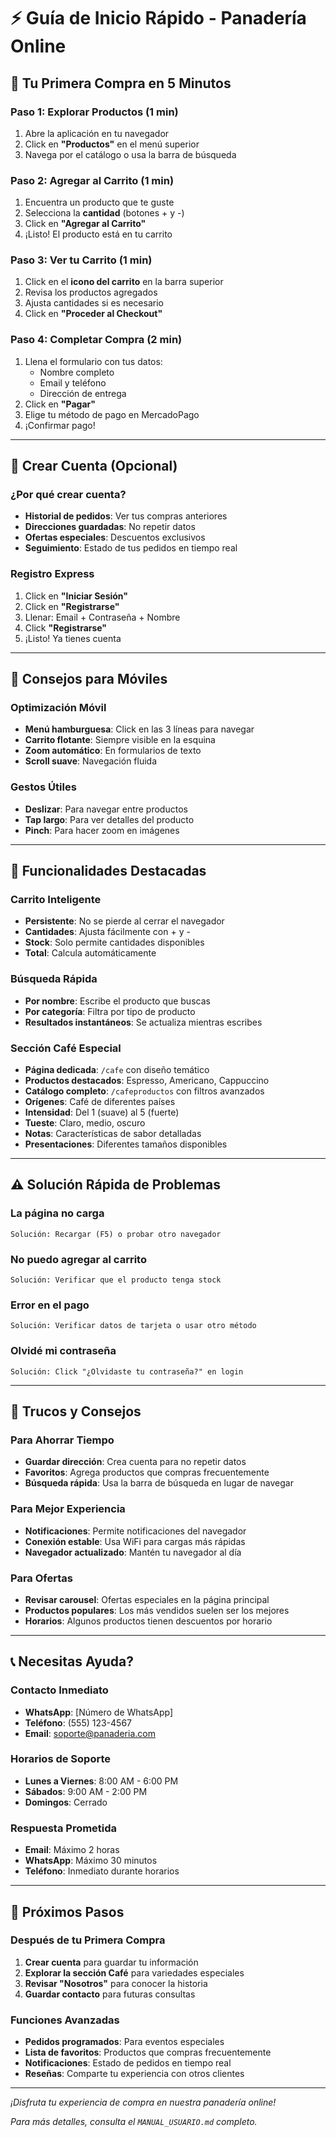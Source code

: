 # ⚡ Guía de Inicio Rápido - Panadería Online

## 🎯 Tu Primera Compra en 5 Minutos

### Paso 1: Explorar Productos (1 min)
1. Abre la aplicación en tu navegador
2. Click en **"Productos"** en el menú superior
3. Navega por el catálogo o usa la barra de búsqueda

### Paso 2: Agregar al Carrito (1 min)
1. Encuentra un producto que te guste
2. Selecciona la **cantidad** (botones + y -)
3. Click en **"Agregar al Carrito"**
4. ¡Listo! El producto está en tu carrito

### Paso 3: Ver tu Carrito (1 min)
1. Click en el **icono del carrito** en la barra superior
2. Revisa los productos agregados
3. Ajusta cantidades si es necesario
4. Click en **"Proceder al Checkout"**

### Paso 4: Completar Compra (2 min)
1. Llena el formulario con tus datos:
   - Nombre completo
   - Email y teléfono
   - Dirección de entrega
2. Click en **"Pagar"**
3. Elige tu método de pago en MercadoPago
4. ¡Confirmar pago!

---

## 🔐 Crear Cuenta (Opcional)

### ¿Por qué crear cuenta?
- **Historial de pedidos**: Ver tus compras anteriores
- **Direcciones guardadas**: No repetir datos
- **Ofertas especiales**: Descuentos exclusivos
- **Seguimiento**: Estado de tus pedidos en tiempo real

### Registro Express
1. Click en **"Iniciar Sesión"**
2. Click en **"Registrarse"**
3. Llenar: Email + Contraseña + Nombre
4. Click **"Registrarse"**
5. ¡Listo! Ya tienes cuenta

---

## 📱 Consejos para Móviles

### Optimización Móvil
- **Menú hamburguesa**: Click en las 3 líneas para navegar
- **Carrito flotante**: Siempre visible en la esquina
- **Zoom automático**: En formularios de texto
- **Scroll suave**: Navegación fluida

### Gestos Útiles
- **Deslizar**: Para navegar entre productos
- **Tap largo**: Para ver detalles del producto
- **Pinch**: Para hacer zoom en imágenes

---

## 🛒 Funcionalidades Destacadas

### Carrito Inteligente
- **Persistente**: No se pierde al cerrar el navegador
- **Cantidades**: Ajusta fácilmente con + y -
- **Stock**: Solo permite cantidades disponibles
- **Total**: Calcula automáticamente

### Búsqueda Rápida
- **Por nombre**: Escribe el producto que buscas
- **Por categoría**: Filtra por tipo de producto
- **Resultados instantáneos**: Se actualiza mientras escribes

### Sección Café Especial
- **Página dedicada**: `/cafe` con diseño temático
- **Productos destacados**: Espresso, Americano, Cappuccino
- **Catálogo completo**: `/cafeproductos` con filtros avanzados
- **Orígenes**: Café de diferentes países
- **Intensidad**: Del 1 (suave) al 5 (fuerte)
- **Tueste**: Claro, medio, oscuro
- **Notas**: Características de sabor detalladas
- **Presentaciones**: Diferentes tamaños disponibles

---

## ⚠️ Solución Rápida de Problemas

### La página no carga
```
Solución: Recargar (F5) o probar otro navegador
```

### No puedo agregar al carrito
```
Solución: Verificar que el producto tenga stock
```

### Error en el pago
```
Solución: Verificar datos de tarjeta o usar otro método
```

### Olvidé mi contraseña
```
Solución: Click "¿Olvidaste tu contraseña?" en login
```

---

## 🎁 Trucos y Consejos

### Para Ahorrar Tiempo
- **Guardar dirección**: Crea cuenta para no repetir datos
- **Favoritos**: Agrega productos que compras frecuentemente
- **Búsqueda rápida**: Usa la barra de búsqueda en lugar de navegar

### Para Mejor Experiencia
- **Notificaciones**: Permite notificaciones del navegador
- **Conexión estable**: Usa WiFi para cargas más rápidas
- **Navegador actualizado**: Mantén tu navegador al día

### Para Ofertas
- **Revisar carousel**: Ofertas especiales en la página principal
- **Productos populares**: Los más vendidos suelen ser los mejores
- **Horarios**: Algunos productos tienen descuentos por horario

---

## 📞 Necesitas Ayuda?

### Contacto Inmediato
- **WhatsApp**: [Número de WhatsApp]
- **Teléfono**: (555) 123-4567
- **Email**: soporte@panaderia.com

### Horarios de Soporte
- **Lunes a Viernes**: 8:00 AM - 6:00 PM
- **Sábados**: 9:00 AM - 2:00 PM
- **Domingos**: Cerrado

### Respuesta Prometida
- **Email**: Máximo 2 horas
- **WhatsApp**: Máximo 30 minutos
- **Teléfono**: Inmediato durante horarios

---

## 🚀 Próximos Pasos

### Después de tu Primera Compra
1. **Crear cuenta** para guardar tu información
2. **Explorar la sección Café** para variedades especiales
3. **Revisar "Nosotros"** para conocer la historia
4. **Guardar contacto** para futuras consultas

### Funciones Avanzadas
- **Pedidos programados**: Para eventos especiales
- **Lista de favoritos**: Productos que compras frecuentemente
- **Notificaciones**: Estado de pedidos en tiempo real
- **Reseñas**: Comparte tu experiencia con otros clientes

---

*¡Disfruta tu experiencia de compra en nuestra panadería online!*

*Para más detalles, consulta el `MANUAL_USUARIO.md` completo.* 
